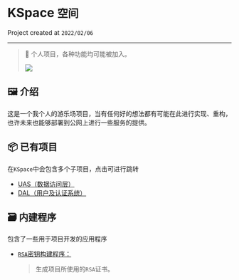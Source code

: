 # KSpace `空间`
Project created at `2022/02/06`
****
> 🎈 个人项目，各种功能均可能被加入。
> 
> <a href="mailto:kercylan@gmail.com"><img src="https://img.shields.io/badge/-kercylan@gmail.com-333333?style=flat-square&logo=Gmail&logoColor=white"/></a>

## 🖼 介绍
这是一个我个人的游乐场项目，当有任何好的想法都有可能在此进行实现、重构，也许未来也能够部署到公网上进行一些服务的提供。

## 📦 已有项目
在`KSpace`中会包含多个子项目，点击可进行跳转
- [UAS（数据访问层）](https://github.com/kercylan98/kspace/tree/master/src/cmd/kspace-dal)
- [DAL（用户及认证系统）](https://github.com/kercylan98/kspace/tree/master/src/cmd/kspace-uas)

## 🗃 内建程序
包含了一些用于项目开发的应用程序
- [`RSA`密钥构建程序：](https://github.com/kercylan98/kspace/tree/master/src/cmd/generate-rsa)
  >  生成项目所使用的`RSA`证书。
